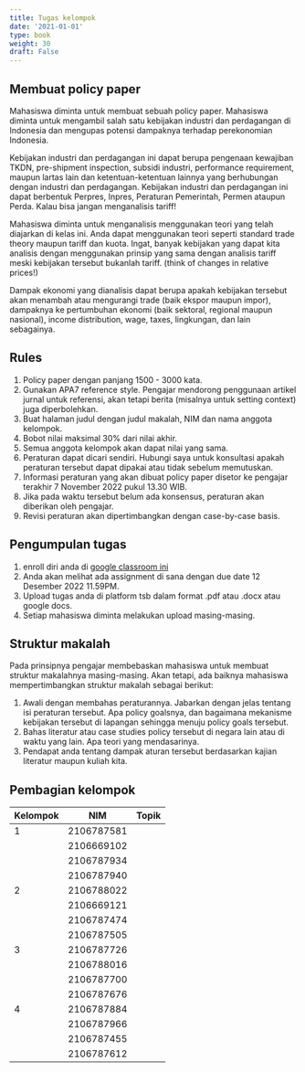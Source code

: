 ```yaml
---
title: Tugas kelompok
date: '2021-01-01'
type: book
weight: 30
draft: False
---
```


## Membuat policy paper

Mahasiswa diminta untuk membuat sebuah policy paper. Mahasiswa diminta untuk mengambil salah satu kebijakan industri dan perdagangan di Indonesia dan mengupas potensi dampaknya terhadap perekonomian Indonesia.

Kebijakan industri dan perdagangan ini dapat berupa pengenaan kewajiban TKDN, pre-shipment inspection, subsidi industri, performance requirement, maupun lartas lain dan ketentuan-ketentuan lainnya yang berhubungan dengan industri dan perdagangan. Kebijakan industri dan perdagangan ini dapat berbentuk Perpres, Inpres, Peraturan Pemerintah, Permen ataupun Perda. Kalau bisa jangan menganalisis tariff!

Mahasiswa diminta untuk menganalisis menggunakan teori yang telah diajarkan di kelas ini. Anda dapat menggunakan teori seperti standard trade theory maupun tariff dan kuota. Ingat, banyak kebijakan yang dapat kita analisis dengan menggunakan prinsip yang sama dengan analisis tariff meski kebijakan tersebut bukanlah tariff. (think of changes in relative prices!)

Dampak ekonomi yang dianalisis dapat berupa apakah kebijakan tersebut akan menambah atau mengurangi trade (baik ekspor maupun impor), dampaknya ke pertumbuhan ekonomi (baik sektoral, regional maupun nasional), income distribution, wage, taxes, lingkungan, dan lain sebagainya.

## Rules

1. Policy paper dengan panjang 1500 - 3000 kata.
2. Gunakan APA7 reference style. Pengajar mendorong penggunaan artikel jurnal untuk referensi, akan tetapi berita (misalnya untuk setting context) juga diperbolehkan.
3. Buat halaman judul dengan judul makalah, NIM dan nama anggota kelompok.
4. Bobot nilai maksimal 30% dari nilai akhir.
5. Semua anggota kelompok akan dapat nilai yang sama.
6. Peraturan dapat dicari sendiri. Hubungi saya untuk konsultasi apakah peraturan tersebut dapat dipakai atau tidak sebelum memutuskan.
7. Informasi peraturan yang akan dibuat policy paper disetor ke pengajar terakhir 7 November 2022 pukul 13.30 WIB.
8. Jika pada waktu tersebut belum ada konsensus, peraturan akan diberikan oleh pengajar.
9. Revisi peraturan akan dipertimbangkan dengan case-by-case basis.

## Pengumpulan tugas

1. enroll diri anda di [google classroom ini](https://classroom.google.com/c/MzE3MDk1MTQ0NTA0?cjc=d4s4t5p)
2. Anda akan melihat ada assignment di sana dengan due date 12 Desember 2022 11.59PM.
3. Upload tugas anda di platform tsb dalam format .pdf atau .docx atau google docs.
4. Setiap mahasiswa diminta melakukan upload masing-masing.

## Struktur makalah

Pada prinsipnya pengajar membebaskan mahasiswa untuk membuat struktur makalahnya masing-masing. Akan tetapi, ada baiknya mahasiswa mempertimbangkan struktur makalah sebagai berikut:

1. Awali dengan membahas peraturannya. Jabarkan dengan jelas tentang isi peraturan tersebut. Apa policy goalsnya, dan bagaimana mekanisme kebijakan tersebut di lapangan sehingga menuju policy goals tersebut.
2. Bahas literatur atau case studies policy tersebut di negara lain atau di waktu yang lain. Apa teori yang mendasarinya.
3. Pendapat anda tentang dampak aturan tersebut berdasarkan kajian literatur maupun kuliah kita.

## Pembagian kelompok

| Kelompok | NIM | Topik |
| --- | --------- | ----------------- |
| 1	| 2106787581 |   |
|	| 2106669102 |   |
|	| 2106787934 |   |
|	| 2106787940 |   |
| 2	| 2106788022 |   |
|	| 2106669121 |   |
|	| 2106787474 |   |
|	| 2106787505 |   |
| 3	| 2106787726 |   |
|	| 2106788016 |   |
|	| 2106787700 |   |
|	| 2106787676 |   |
| 4	| 2106787884 |   |
|	| 2106787966 |   |
|	| 2106787455 |   |
|	| 2106787612 |   |

